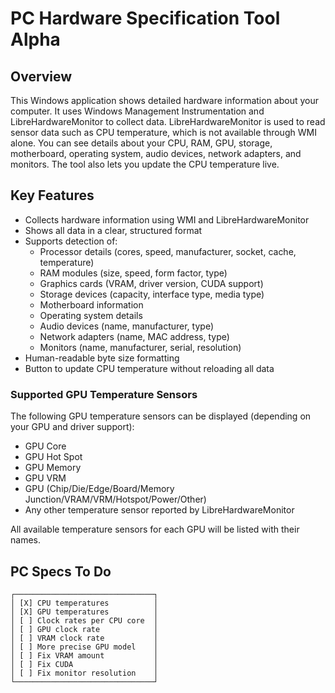 # PC Hardware Specification Tool Alpha

## Overview
This Windows application shows detailed hardware information about your computer. It uses Windows Management Instrumentation and LibreHardwareMonitor to collect data. LibreHardwareMonitor is used to read sensor data such as CPU temperature, which is not available through WMI alone. You can see details about your CPU, RAM, GPU, storage, motherboard, operating system, audio devices, network adapters, and monitors. The tool also lets you update the CPU temperature live.

## Key Features
- Collects hardware information using WMI and LibreHardwareMonitor
- Shows all data in a clear, structured format
- Supports detection of:
  - Processor details (cores, speed, manufacturer, socket, cache, temperature)
  - RAM modules (size, speed, form factor, type)
  - Graphics cards (VRAM, driver version, CUDA support)
  - Storage devices (capacity, interface type, media type)
  - Motherboard information
  - Operating system details
  - Audio devices (name, manufacturer, type)
  - Network adapters (name, MAC address, type)
  - Monitors (name, manufacturer, serial, resolution)
- Human-readable byte size formatting
- Button to update CPU temperature without reloading all data

### Supported GPU Temperature Sensors

The following GPU temperature sensors can be displayed (depending on your GPU and driver support):

- GPU Core
- GPU Hot Spot
- GPU Memory
- GPU VRM
- GPU (Chip/Die/Edge/Board/Memory Junction/VRAM/VRM/Hotspot/Power/Other)
- Any other temperature sensor reported by LibreHardwareMonitor

All available temperature sensors for each GPU will be listed with their names.

## PC Specs To Do

```
┌───────────────────────────────┐
│ [X] CPU temperatures          │
│ [X] GPU temperatures          │
│ [ ] Clock rates per CPU core  │
│ [ ] GPU clock rate            │
│ [ ] VRAM clock rate           │
│ [ ] More precise GPU model    │
│ [ ] Fix VRAM amount           │
│ [ ] Fix CUDA                  │
│ [ ] Fix monitor resolution    │
└───────────────────────────────┘
```

